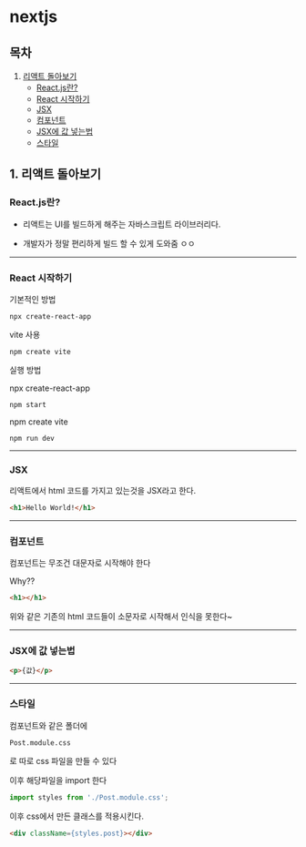 # nextjs

## 목차

1. [리액트 돌아보기](#1-리액트-돌아보기)
    - [React.js란?](#reactjs란)
    - [React 시작하기](#react-시작하기)
    - [JSX](#jsx)
    - [컴포넌트](#컴포넌트)
    - [JSX에 값 넣는법](#jsx에-값-넣는법)
    - [스타일](#스타일)

## 1. 리액트 돌아보기

### React.js란?

- 리액트는 UI를 빌드하게 해주는 자바스크립트 라이브러리다.

- 개발자가 정말 편리하게 빌드 할 수 있게 도와줌 ㅇㅇ
---
### React 시작하기

기본적인 방법
```
npx create-react-app
```

vite 사용
```
npm create vite
```

실행 방법

npx create-react-app
```
npm start
```

npm create vite
```
npm run dev
```
---
### JSX

리액트에서 html 코드를 가지고 있는것을 JSX라고 한다.

```html
<h1>Hello World!</h1>
```
---
### 컴포넌트

컴포넌트는 무조건 대문자로 시작해야 한다

Why??

```html
<h1></h1>
```

위와 같은 기존의 html 코드들이 소문자로 시작해서 인식을 못한다~

---
### JSX에 값 넣는법

```html
<p>{값}</p>
```
---
### 스타일

컴포넌트와 같은 폴더에
```
Post.module.css
```
로 따로 css 파일을 만들 수 있다

이후 해당파일을 import 한다
```javascript
import styles from './Post.module.css';
```

이후 css에서 만든 클래스를 적용시킨다.

``` html
<div className={styles.post}></div>
```